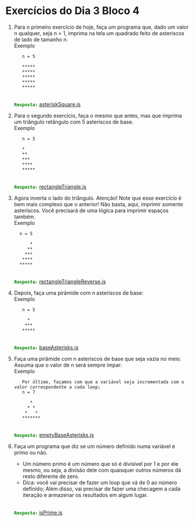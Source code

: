 # Exercícios do Dia 3 Bloco 4

1. Para o primeiro exercício de hoje, faça um programa que, dado um valor n qualquer, seja n > 1, imprima na tela um quadrado feito de asteriscos de lado de tamanho n.
   <br>Exemplo

   ```
      n = 5

      *****
      *****
      *****
      *****
      *****
   ```

   <br><span style="color:green" >**`Resposta:`**</span> [asteriskSquare.js](https://github.com/IvanildoCandido/trybe-exercises/blob/master/block_04/day_3/asteriskSquare.js 'asteriskSquare.js')

2. Para o segundo exercício, faça o mesmo que antes, mas que imprima um triângulo retângulo com 5 asteriscos de base.
   <br>Exemplo

   ```
      n = 5

      *
      **
      ***
      ****
      *****
   ```

   <br><span style="color:green" >**`Resposta:`**</span> [rectangleTriangle.js](https://github.com/IvanildoCandido/trybe-exercises/blob/master/block_04/day_3/rectangleTriangle.js 'rectangleTriangle.js')

3. Agora inverta o lado do triângulo. Atenção! Note que esse exercício é bem mais complexo que o anterior! Não basta, aqui, imprimir somente asteriscos. Você precisará de uma lógica para imprimir espaços também.
   <br>Exemplo

   ```
     n = 5

         *
        **
       ***
      ****
     *****
   ```

   <br><span style="color:green" >**`Resposta:`**</span> [rectangleTriangleReverse.js](https://github.com/IvanildoCandido/trybe-exercises/blob/master/block_04/day_3/rectangleTriangleReverse.js 'rectangleTriangleReverse.js')

4. Depois, faça uma pirâmide com n asteriscos de base:
   <br>Exemplo

   ```
      n = 5

        *
       ***
      *****
   ```

   <br><span style="color:green" >**`Resposta:`**</span> [baseAsterisks.js](https://github.com/IvanildoCandido/trybe-exercises/blob/master/block_04/day_3/baseAsterisks.js 'baseAsterisks.js')

5. Faça uma pirâmide com n asteriscos de base que seja vazia no meio. Assuma que o valor de n será sempre ímpar:
   <br>Exemplo

   ```
      Por último, façamos com que a variável seja incrementada com o valor correspondente a cada loop;
      n = 7

         *
        * *
       *   *
      *******
   ```

   <br><span style="color:green" >**`Resposta:`**</span> [emptyBaseAsterisks.js](https://github.com/IvanildoCandido/trybe-exercises/blob/master/block_04/day_3/emptyBaseAsterisks.js 'emptyBaseAsterisks.js')

6. Faça um programa que diz se um número definido numa variável é primo ou não.

   - Um número primo é um número que só é divisível por 1 e por ele mesmo, ou seja, a divisão dele com quaisquer outros números dá resto diferente de zero.
   - Dica: você vai precisar de fazer um loop que vá de 0 ao número definido; Além disso, vai precisar de fazer uma checagem a cada iteração e armazenar os resultados em algum lugar.

   <br><span style="color:green" >**`Resposta:`**</span> [isPrime.js](https://github.com/IvanildoCandido/trybe-exercises/blob/master/block_04/day_3/isPrime.js 'isPrime.js')
